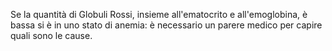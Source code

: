 Se la quantità di Globuli Rossi, insieme all'ematocrito e all'emoglobina, è bassa si è in uno stato di anemia: è necessario un parere medico per
capire quali sono le cause.

